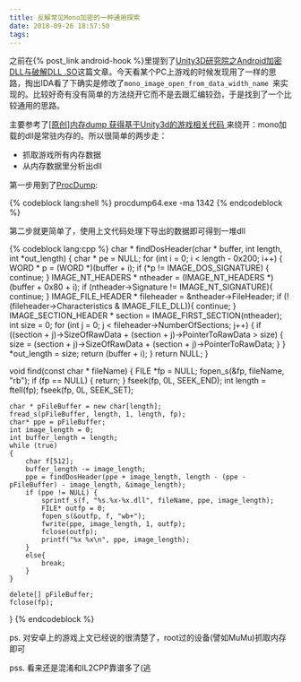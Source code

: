 ```yaml
---
title: 反解常见Mono加密的一种通用探索
date: 2018-09-26 18:57:50
tags:
---
```


之前在{% post_link android-hook %}里提到了[Unity3D研究院之Android加密DLL与破解DLL .SO](http://www.xuanyusong.com/archives/3553)这篇文章。今天看某个PC上游戏的时候发现用了一样的思路，掏出IDA看了下确实是修改了`mono_image_open_from_data_width_name `来实现的。比较好奇有没有简单的方法绕开它而不是去跟汇编较劲，于是找到了一个比较通用的思路。

<!--more-->

主要参考了[[原创]内存dump 获得基于Unity3d的游戏相关代码	](https://bbs.pediy.com/thread-223649.htm)来绕开：mono加载的dll是常驻内存的。所以很简单的两步走：

- 抓取游戏所有内存数据
- 从内存数据里分析出dll

第一步用到了[ProcDump](https://docs.microsoft.com/en-us/sysinternals/downloads/procdump):

{% codeblock lang:shell %}
procdump64.exe -ma 1342
{% endcodeblock %}

第二步就更简单了，使用上文代码处理下导出的数据即可得到一堆dll

{% codeblock lang:cpp %}
char * findDosHeader(char * buffer, int length, int *out_length) {
    char * pe = NULL;
    for (int i = 0; i < length - 0x200; i++) {
        WORD * p = (WORD *)(buffer + i);
        if (*p != IMAGE_DOS_SIGNATURE) {
            continue;
        }
        IMAGE_NT_HEADERS * ntheader = (IMAGE_NT_HEADERS *)(buffer + 0x80 + i);
        if (ntheader->Signature != IMAGE_NT_SIGNATURE){
            continue;
        }
        IMAGE_FILE_HEADER * fileheader = &ntheader->FileHeader;
        if (!(fileheader->Characteristics & IMAGE_FILE_DLL)){
            continue;
        }
        IMAGE_SECTION_HEADER * section = IMAGE_FIRST_SECTION(ntheader);
        int size = 0;
        for (int j = 0; j < fileheader->NumberOfSections; j++) {
            if ((section + j)->SizeOfRawData + (section + j)->PointerToRawData > size) {
                size = (section + j)->SizeOfRawData + (section + j)->PointerToRawData;
            }
        }
        *out_length = size;
        return (buffer + i);
    }
    return NULL;
}
 
void find(const char * fileName) {
    FILE *fp = NULL;
    fopen_s(&fp, fileName, "rb");
    if (fp == NULL) {
        return;
    }
    fseek(fp, 0L, SEEK_END);
    int length = ftell(fp);
    fseek(fp, 0L, SEEK_SET);
 
    char * pFileBuffer = new char[length];
    fread_s(pFileBuffer, length, 1, length, fp);
    char* ppe = pFileBuffer;
    int image_length = 0;
    int buffer_length = length;
    while (true)
    {
        char f[512];
        buffer_length -= image_length;
        ppe = findDosHeader(ppe + image_length, length - (ppe - pFileBuffer) - image_length, &image_length);
        if (ppe != NULL) {
            sprintf_s(f, "%s.%x-%x.dll", fileName, ppe, image_length);
            FILE* outfp = 0;
            fopen_s(&outfp, f, "wb+");
            fwrite(ppe, image_length, 1, outfp);
            fclose(outfp);
            printf("%x %x\n", ppe, image_length);
        }
        else{
            break;
        }
    }
     
    delete[] pFileBuffer;
    fclose(fp);
}
{% endcodeblock %}

ps. 对安卓上的游戏上文已经说的很清楚了，root过的设备(譬如MuMu)抓取内存即可

pss. 看来还是混淆和IL2CPP靠谱多了(逃